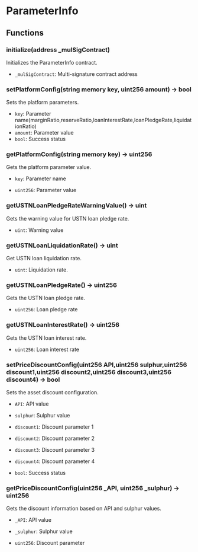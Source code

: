# ParameterInfo

## Functions

### initialize(address \_mulSigContract)

Initializes the ParameterInfo contract.

- `_mulSigContract`: Multi-signature contract address

### setPlatformConfig(string memory key, uint256 amount) -> bool

Sets the platform parameters.

- `key`: Parameter name(marginRatio,reserveRatio,loanInterestRate,loanPledgeRate,liquidationRatio)
- `amount`: Parameter value
- `bool`: Success status

### getPlatformConfig(string memory key) -> uint256

Gets the platform parameter value.

- `key`: Parameter name

- `uint256`: Parameter value

### getUSTNLoanPledgeRateWarningValue() -> uint

Gets the warning value for USTN loan pledge rate.

- `uint`: Warning value

### getUSTNLoanLiquidationRate() -> uint

Get USTN loan liquidation rate.

- `uint`: Liquidation rate.

### getUSTNLoanPledgeRate() -> uint256

Gets the USTN loan pledge rate.

- `uint256`: Loan pledge rate

### getUSTNLoanInterestRate() -> uint256

Gets the USTN loan interest rate.

- `uint256`: Loan interest rate

### setPriceDiscountConfig(uint256 API,uint256 sulphur,uint256 discount1,uint256 discount2,uint256 discount3,uint256 discount4) -> bool

Sets the asset discount configuration.

- `API`: API value
- `sulphur`: Sulphur value
- `discount1`: Discount parameter 1
- `discount2`: Discount parameter 2
- `discount3`: Discount parameter 3
- `discount4`: Discount parameter 4

- `bool`: Success status

### getPriceDiscountConfig(uint256 \_API, uint256 \_sulphur) -> uint256

Gets the discount information based on API and sulphur values.

- `_API`: API value
- `_sulphur`: Sulphur value

- `uint256`: Discount parameter
